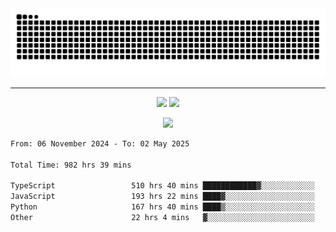<div align="center">
  <picture>
      <source
    media="(prefers-color-scheme: dark)"
      srcset="https://raw.githubusercontent.com/platane/snk/output/github-contribution-grid-snake-dark.svg"
      />
    <source
      media="(prefers-color-scheme: light)"
      srcset="https://raw.githubusercontent.com/xct007/xct007/output/github-contribution-grid-snake.svg"
      />
    <img
      alt="Snake"
      src="https://raw.githubusercontent.com/xct007/xct007/output/github-contribution-grid-snake.svg"
      />
  </picture>

</div>

___
<p align="center">
  <img src="https://readme-stats-blush-eta.vercel.app/api/top-langs/?username=xct007&layout=compact" />
  <img src="https://readme-stats-blush-eta.vercel.app/api?username=xct007&show_icons=true&theme=transparent&hide_title=true&include_all_commits=true" />
</p>

<p align="center">
  <img src="https://github-profile-trophy.vercel.app/?username=xct007&no-bg=true&rank=S,SS,SSS,A,AA,AAA,UNKNOWN,SECRET&row=3&title=-Followers,-Stars&margin-w=15&margin-h=15&column=2" />
</p>
<!--START_SECTION:waka-->

```txt
From: 06 November 2024 - To: 02 May 2025

Total Time: 982 hrs 39 mins

TypeScript                 510 hrs 40 mins ████████████▓░░░░░░░░░░░░   50.83 %
JavaScript                 193 hrs 22 mins ████▓░░░░░░░░░░░░░░░░░░░░   19.25 %
Python                     167 hrs 40 mins ████▒░░░░░░░░░░░░░░░░░░░░   16.69 %
Other                      22 hrs 4 mins   ▓░░░░░░░░░░░░░░░░░░░░░░░░   02.20 %
```

<!--END_SECTION:waka-->
